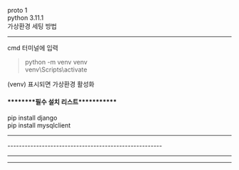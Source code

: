 proto 1<br>
python 3.11.1<br>
가상환경 세팅 방법<hr>
cmd 터미널에 입력<br>
> python -m venv venv<br>
> venv\Scripts\activate<br>

(venv) 표시되면 가상환경 활성화

<h4>********필수 설치 리스트***********</h4>
pip install django<br>
pip install mysqlclient<br>
<hr>
------------------------------------------------------
<hr><hr>

